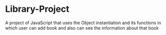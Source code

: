 # Library-Project
A project of JavaScript that uses the Object instantiation and its functions in which user can add book and also can see the information about that book